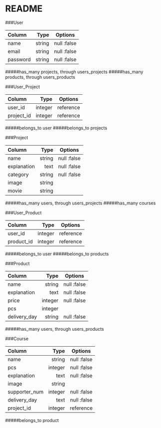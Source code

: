# README

###User

| Column      | Type        | Options             |
|:-----------|------------:|:------------:|
| name        | string      | null :false         |
| email       | string      | null :false         |
| password    | string      | null :false         |

#####has_many projects, through users_projects
#####has_many products, through users_products

###User_Project

| Column       | Type        | Options           |
|:-----------|------------:|:------------:|
| user_id      | integer     | reference         |
| project_id   | integer     | reference         |

#####belongs_to user
#####belongs_to projects

###Project

| Column        | Type        | Options             |
|:-----------|------------:|:------------:|
| name          | string      | null :false         |
| explanation   | text        | null :false         |
| category      | string      | null :false         |
| image         | string      |                     |
| movie         | string      |                     |

#####has_many users, through users_projects
#####has_many courses

###User_Product

| Column        | Type        | Options             |
|:-----------|------------:|:------------:|
| user_id       | integer     | reference           |
| product_id    | integer     | reference           |

#####belongs_to user
#####belongs_to products

###Product

| Column        | Type        | Options             |
|:-----------|------------:|:------------:|
| name          | string      | null :false         |
| explanation   | text        | null :false         |
| price         | integer     | null :false         |
| pcs           | integer     |                     |
| delivery_day  | string      | null :false         |

#####has_many users, through users_products

###Course

| Column        | Type        | Options             |
|:-----------|------------:|:------------:|
| name          | string      | null :false         |
| pcs           | integer     | null :false         |
| explanation   | text        | null :false         |
| image         | string      |                     |
| supporter_num | integer     | null :false         |
| delivery_day  | text        | null :false         |
| project_id    | integer     | reference           |

#####belongs_to product
